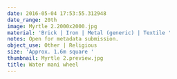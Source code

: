 ```yaml
---
date: 2016-05-04 17:53:55.312948
date_range: 20th
image: Myrtle 2.2000x2000.jpg
material: 'Brick | Iron | Metal (generic) | Textile '
notes: Open for metadata submission.
object_use: Other | Religious
size: 'Approx. 1.6m square '
thumbnail: Myrtle 2.preview.jpg
title: Water mani wheel
---
```


